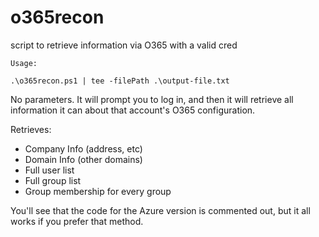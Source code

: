 # o365recon
script to retrieve information via O365 with a valid cred
````
Usage:

.\o365recon.ps1 | tee -filePath .\output-file.txt
````
No parameters. It will prompt you to log in, and then it will retrieve all information it can about that account's O365 configuration.

Retrieves:
- Company Info (address, etc)
- Domain Info (other domains)
- Full user list
- Full group list
- Group membership for every group


You'll see that the code for the Azure version is commented out, but it all works if you prefer that method.

